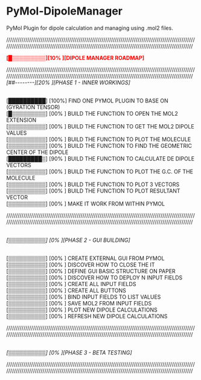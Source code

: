 # PyMol-DipoleManager

PyMol Plugin for dipole calculation and managing using .mol2 files.

/////////////////////////////////////////////////////////////////////////////////////////////////////////////////////////////////////////////////////////////////////////////////////////////////////

<strong><font color="red">[█▒▒▒▒▒▒▒▒▒][10% ][DIPOLE MANAGER ROADMAP]</font></strong>

/////////////////////////////////////////////////////////////////////////////////////////////////////////////////////////////////////////////////////////////////////////////////////////////////////
<br><i>[##--------][20% ][PHASE 1 - INNER WORKINGS]</i>


<br>[██████████] [100%] FIND ONE PYMOL PLUGIN TO BASE ON (GYRATION TENSOR)
<br>[█▒▒▒▒▒▒▒▒▒] [00% ] BUILD THE FUNCTION TO OPEN THE MOL2 EXTENSION
<br>[▒▒▒▒▒▒▒▒▒▒] [00% ] BUILD THE FUNCTION TO GET THE MOL2 DIPOLE VALUES
<br>[▒▒▒▒▒▒▒▒▒▒] [00% ] BUILD THE FUNCTION TO PLOT THE MOLECULE
<br>[▒▒▒▒▒▒▒▒▒▒] [00% ] BUILD THE FUNCTION TO FIND THE GEOMETRIC CENTER OF THE DIPOLE
<br>[█████████▒] [90% ] BUILD THE FUNCTION TO CALCULATE DE DIPOLE VECTORS
<br>[▒▒▒▒▒▒▒▒▒▒] [00% ] BUILD THE FUNCTION TO PLOT THE G.C. OF THE MOLECULE 
<br>[▒▒▒▒▒▒▒▒▒▒] [00% ] BUILD THE FUNCTION TO PLOT 3 VECTORS
<br>[▒▒▒▒▒▒▒▒▒▒] [00% ] BUILD THE FUNCTION TO PLOT RESULTANT VECTOR
<br>[▒▒▒▒▒▒▒▒▒▒] [00% ] MAKE IT WORK FROM WITHIN PYMOL
 
/////////////////////////////////////////////////////////////////////////////////////////////////////////////////////////////////////////////////////////////////////////////////////////////////////

<br><i>[▒▒▒▒▒▒▒▒▒▒] [0%  ][PHASE 2 - GUI BUILDING]</i>


<br>[▒▒▒▒▒▒▒▒▒▒] [00% ] CREATE EXTERNAL GUI FROM PYMOL
<br>[▒▒▒▒▒▒▒▒▒▒] [00% ] DISCOVER HOW TO CLOSE THE IT
<br>[▒▒▒▒▒▒▒▒▒▒] [00% ] DEFINE GUI BASIC STRUCTURE ON PAPER
<br>[▒▒▒▒▒▒▒▒▒▒] [00% ] DISCOVER HOW TO DEPLOY N INPUT FIELDS
<br>[▒▒▒▒▒▒▒▒▒▒] [00% ] CREATE ALL INPUT FIELDS
<br>[▒▒▒▒▒▒▒▒▒▒] [00% ] CREATE ALL BUTTONS
<br>[▒▒▒▒▒▒▒▒▒▒] [00% ] BIND INPUT FIELDS TO LIST VALUES
<br>[▒▒▒▒▒▒▒▒▒▒] [00% ] SAVE MOL2 FROM INPUT FIELDS
<br>[▒▒▒▒▒▒▒▒▒▒] [00% ] PLOT NEW DIPOLE CALCULATIONS
<br>[▒▒▒▒▒▒▒▒▒▒] [00% ] REFRESH NEW DIPOLE CALCULATIONS 


/////////////////////////////////////////////////////////////////////////////////////////////////////////////////////////////////////////////////////////////////////////////////////////////////////

<br><i>[▒▒▒▒▒▒▒▒▒▒] [0%  ][PHASE 3 - BETA TESTING]</i>

/////////////////////////////////////////////////////////////////////////////////////////////////////////////////////////////////////////////////////////////////////////////////////////////////////


